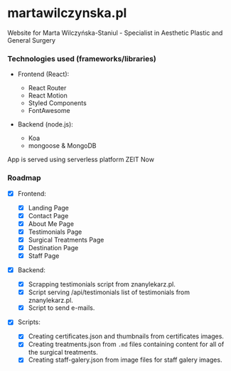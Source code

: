 # martawilczynska.pl

Website for Marta Wilczyńska-Staniul - Specialist in Aesthetic Plastic and General Surgery

### Technologies used (frameworks/libraries)

- Frontend (React):

  - React Router
  - React Motion
  - Styled Components
  - FontAwesome

- Backend (node.js):

  - Koa
  - mongoose & MongoDB

App is served using serverless platform ZEIT Now

### Roadmap

- [x] Frontend:

  - [x] Landing Page
  - [x] Contact Page
  - [x] About Me Page
  - [x] Testimonials Page
  - [x] Surgical Treatments Page
  - [x] Destination Page
  - [x] Staff Page

- [x] Backend:

  - [x] Scrapping testimonials script from znanylekarz.pl.
  - [x] Script serving /api/testimonials list of testimonials from znanylekarz.pl.
  - [x] Script to send e-mails.

- [x] Scripts:

  - [x] Creating certificates.json and thumbnails from certificates images.
  - [x] Creating treatments.json from `.md` files containing content for all of the surgical treatments.
  - [x] Creating staff-galery.json from image files for staff galery images.
